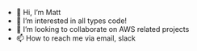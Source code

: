 - 👋 Hi, I’m Matt
- 👀 I’m interested in all types code!
- 💞️ I’m looking to collaborate on AWS related projects 
- 📫 How to reach me via email, slack

<!---
matoblac/matoblac is a ✨ special ✨ repository because its `README.md` (this file) appears on your GitHub profile.
You can click the Preview link to take a look at your changes.
--->
